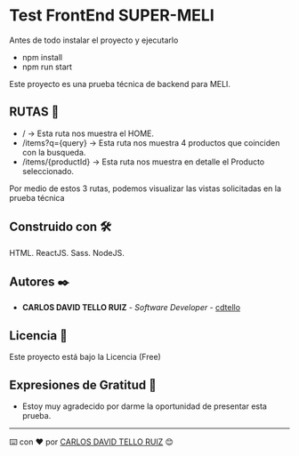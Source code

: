 # Test FrontEnd SUPER-MELI

Antes de todo instalar el proyecto y ejecutarlo
* npm install
* npm run start

Este proyecto es una prueba técnica de backend para MELI.

## RUTAS 🚀
* /                     -> Esta ruta nos muestra el HOME. 
* /items?q={query}      -> Esta ruta nos muestra 4 productos que coinciden con la busqueda.
* /items/{productId}    -> Esta ruta nos muestra en detalle el Producto seleccionado.

Por medio de estos 3 rutas, podemos visualizar las vistas solicitadas en la prueba técnica


## Construido con 🛠️

HTML.
ReactJS.
Sass.
NodeJS.

## Autores ✒️

* **CARLOS DAVID TELLO RUIZ** - *Software Developer* - [cdtello](https://github.com/cdtello)
 

## Licencia 📄

Este proyecto está bajo la Licencia (Free)

## Expresiones de Gratitud 🎁

* Estoy muy agradecido por darme la oportunidad de presentar esta prueba.



---
⌨️ con ❤️ por [CARLOS DAVID TELLO RUIZ](https://github.com/cdtello) 😊
